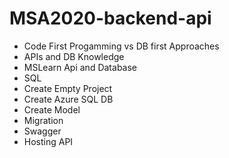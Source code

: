 # MSA2020-backend-api
 - Code First Progamming vs DB first Approaches
 - APIs and DB Knowledge
 - MSLearn Api and Database
 - SQL
 - Create Empty Project
 - Create Azure SQL DB
 - Create Model
 - Migration
 - Swagger
 - Hosting API
 
